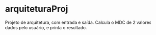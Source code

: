 # arquiteturaProj
Projeto de arquitetura, com entrada e saída. Calcula o MDC de 2 valores dados pelo usuário, e printa o resultado. 
